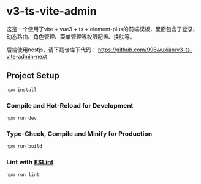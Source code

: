 # v3-ts-vite-admin
这是一个使用了vite + vue3 + ts + element-plus的前端模板，里面包含了登录、动态路由、角色管理、菜单管理等权限配置、换肤等。

后端使用nestjs，请下载仓库下代码： https://github.com/996wuxian/v3-ts-vite-admin-next

## Project Setup

```sh
npm install
```

### Compile and Hot-Reload for Development

```sh
npm run dev
```

### Type-Check, Compile and Minify for Production

```sh
npm run build
```

### Lint with [ESLint](https://eslint.org/)

```sh
npm run lint
```
